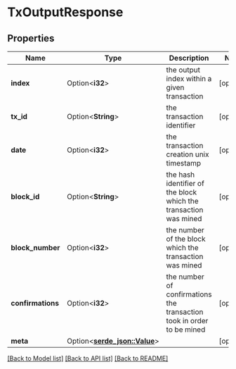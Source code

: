 # TxOutputResponse

## Properties

Name | Type | Description | Notes
------------ | ------------- | ------------- | -------------
**index** | Option<**i32**> | the output index within a given transaction | [optional]
**tx_id** | Option<**String**> | the transaction identifier | [optional]
**date** | Option<**i32**> | the transaction creation unix timestamp | [optional]
**block_id** | Option<**String**> | the hash identifier of the block which the transaction was mined | [optional]
**block_number** | Option<**i32**> | the number of the block which the transaction was mined | [optional]
**confirmations** | Option<**i32**> | the number of confirmations the transaction took in order to be mined | [optional]
**meta** | Option<[**serde_json::Value**](.md)> |  | [optional]

[[Back to Model list]](../README.md#documentation-for-models) [[Back to API list]](../README.md#documentation-for-api-endpoints) [[Back to README]](../README.md)


